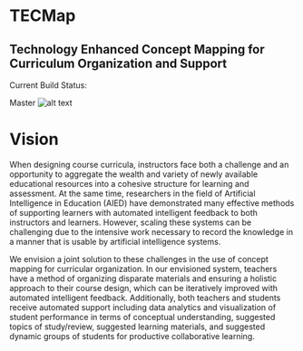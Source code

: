 # TECMap
## Technology Enhanced Concept Mapping for Curriculum Organization and Support 
Current Build Status:

Master
![alt text](https://circleci.com/gh/tobydragon/tecmap.png?circle-token=circle-token "Master Build Status")

# Vision
When designing course curricula, instructors face both a challenge and an opportunity to aggregate the wealth and variety of newly available educational resources into a cohesive structure for learning and assessment. At the same time, researchers in the field of Artificial Intelligence in Education (AIED) have demonstrated many effective methods of supporting learners with automated intelligent feedback to both instructors and learners. However, scaling these systems can be challenging due to the intensive work necessary to record the knowledge in a manner that is usable by artificial intelligence systems.

We envision a joint solution to these challenges in the use of concept mapping for curricular organization. In our envisioned system, teachers have a method of organizing disparate materials and ensuring a holistic approach to their course design, which can be iteratively improved with automated intelligent feedback. Additionally, both teachers and students receive automated support including data analytics and visualization of student performance in terms of conceptual understanding, suggested topics of study/review, suggested learning materials, and suggested dynamic groups of students for productive collaborative learning.
